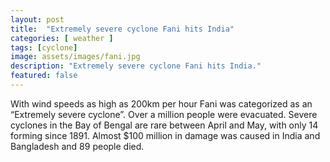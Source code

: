 ```yaml
---
layout: post
title:  "Extremely severe cyclone Fani hits India"
categories: [ weather ]
tags: [cyclone]
image: assets/images/fani.jpg
description: "Extremely severe cyclone Fani hits India."
featured: false
---
```


With wind speeds as high as 200km per hour Fani was categorized as an “Extremely severe cyclone”. Over a million people were evacuated. Severe cyclones in the Bay of Bengal are rare between April and May, with only 14 forming since 1891. Almost $100 million in damage was caused in India and Bangladesh and 89 people died.